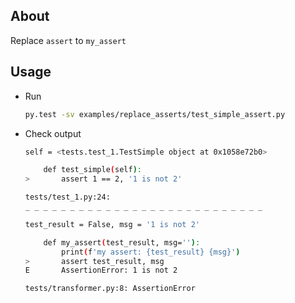 About
-----
Replace `assert` to `my_assert`


Usage
-----

* Run 
    ```bash
    py.test -sv examples/replace_asserts/test_simple_assert.py
    ```
* Check output
    ```bash
    self = <tests.test_1.TestSimple object at 0x1058e72b0>
    
        def test_simple(self):
    >       assert 1 == 2, '1 is not 2'
    
    tests/test_1.py:24: 
    _ _ _ _ _ _ _ _ _ _ _ _ _ _ _ _ _ _ _ _ _ _ _ _ _ _ _
    
    test_result = False, msg = '1 is not 2'
    
        def my_assert(test_result, msg=''):
            print(f'my assert: {test_result} {msg}')
    >       assert test_result, msg
    E       AssertionError: 1 is not 2
    
    tests/transformer.py:8: AssertionError
    ```
